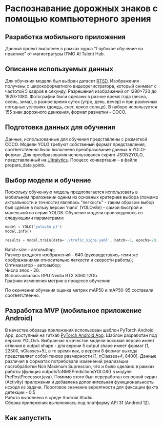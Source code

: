 # Распознавание дорожных знаков с помощью компьютерного зрения
## Разработка мобильного приложения

Данный проект выполнен в рамках курса "Глубокое обучение на практике" от магистратуры ITMO AI Talent Hub.

## Описание используемых данных

Для обучения модели был выбран датасет [RTSD](https://www.kaggle.com/datasets/watchman/rtsd-dataset). Изображения получены с широкоформатного видеорегистратора, который снимает с частотой 5 кадров в секунду. Разрешения изображений от 1280×720 до 1920×1080. Фотографии были сделаны в разное время года (весна, осень, зима), в разное время суток (утро, день, вечер) и при различных погодных условиях (дождь, снег, яркое солнце). В наборе используется 155 знак дорожного движения, формат разметки - COCO.


## Подготовка данных для обучения
Данные, использованные для обучения представлены с разметкой COCO. Модели YOLO требуют собственый формат представления, соответственно было выполнено преобразование данных в YOLO-формат. Для преобразования использовался скрипт JSON2YOLO, представленный на [Ultralytics](https://github.com/ultralytics/JSON2YOLO). Процесс конвертации - в файле prepare_data.ypinb.

## Выбор модели и обучение

Поскольку обученную модель предполагается использовать в мобильном приложении одним из основных критериев выбора (помимо актуальности и точности) являлась "легкость" - таким образом выбор был сделан в пользу версии 'nano' (YOLOv8n) - самой быстрой и маленькой из серии YOLO8.
Обучение модели производилось со следующими параметрами:

```python
model = YOLO('yolov8n.pt')
model.info()

results = model.train(data='./trafic_signs.yaml', batch=-1, epochs=20, imgsz=640, device='0')
```
 
Batch-size - автовыбор;  
Размер входного изображений - 640 (руководствуясь теми же соображениями относительно легкости и скорости работы);  
Оптимизатор - автовыбор;  
Число эпох - 20.  
Использовалась GPU Nvidia RTX 3060 12Gb.  
Графики изменения метрик в процессе обучения:  

По окончании обучения оценка метрик mAP50 и mAP50-95 составили соответственно.

## Разработка MVP (мобильное приложение Android)
В качестве образца приложения использован шаблон PyTorch Android App, доступный на гитхаб [PyTorch Android App](https://github.com/pytorch/android-demo-app/tree/master). Шаблон разработан под версию YOLOv5. Выбранная в качестве модели восьмая версия имеет отличия в output shape - для версии 5 output shape имеет формат [1, 22500, nClasses+5], в то время как, в версии 8 формат выхода представляет собой тензор размерности [1, nClasses+4, 8400]. Данные различия в форматах потребовали изменений реализации постобработки Non Maximum Supression, что и было сделано в рамках работы (функция outpotsToNMSPredictionsYOLO8() в модуле PrePostProcessor.java). Помимо этого был переработан основной экран (Activity) приложения и добавлена дополнительная функциональность исходя из задачи. Пороговое значение вероятности для фиксации факта детекции - 0.5  
Работа выполнена в среде Android Studio.  
Сборка приложения выполнялась под платформу API 31 (Android 12).  

## Как запустить

